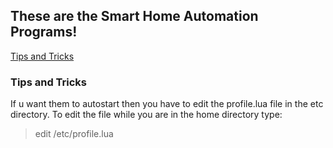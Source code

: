 ## These are the Smart Home Automation Programs!
[Tips and Tricks](https://github.com/Agent-Husky/OpenComputers/blob/master/Smart%20Home%20Automation/README.md#tips-and-tricks)



























### Tips and Tricks
If u want them to autostart then you have to edit the profile.lua file in the etc directory.
To edit the file while you are in the home directory type: 
> edit /etc/profile.lua

